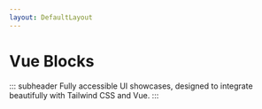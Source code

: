```yaml
---
layout: DefaultLayout
---
```


<FigmaLink />

<iconify-icon icon="logos:vue" class="mt-12 mb-6" height="48" />

# Vue Blocks

::: subheader
Fully accessible UI showcases, designed to integrate beautifully with Tailwind CSS and Vue.
:::

<ComponentList framework="vue"  type="blocks" hide-description/>
